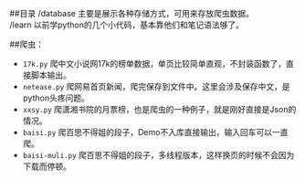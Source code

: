 ##目录
/database 主要是展示各种存储方式，可用来存放爬虫数据。<br>
/learn 以前学python的几个小代码，基本靠他们和笔记语法够了。<br>

##爬虫：

 * `17k.py`  爬中文小说网17k的榜单数据，单页比较简单直观，不封装函数了，直接脚本输出。
 * `netease.py`  爬网易首页新闻，爬完保存到文件中。这里会涉及保存中文，是python头疼问题。
 * `xxsy.py` 爬潇湘书院的月票榜，也是爬虫的一种例子，就是刚好直接是Json的情况。
 * `baisi.py` 爬百思不得姐的段子，Demo不入库直接输出，输入回车可以一直爬。
 * `baisi-muli.py` 爬百思不得姐的段子，多线程版本，这样换页的时候不会因为下载而停顿。


